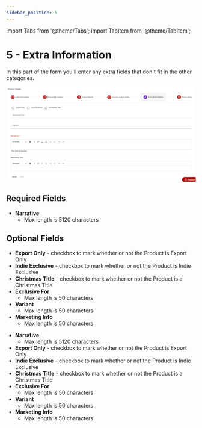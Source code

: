 ```yaml
---
sidebar_position: 5
---
```


import Tabs from '@theme/Tabs';
import TabItem from '@theme/TabItem';

# 5 - Extra Information
In this part of the form you'll enter any extra fields that don't fit in the other categories.

![Product Editor Extra Information](../../../static/img/pages/products/editor/pw_product_editor_extra_information.png)

## Required Fields
<Tabs groupId="supplier-class">
	<TabItem value="standard" label="Standard">
		<ul>
			<li><strong>Narrative</strong>
				<ul>
					<li>Max length is 5120 characters</li>
				</ul>
			</li>
		</ul>
	</TabItem>
</Tabs>

## Optional Fields

<Tabs groupId="supplier-class">
  <TabItem value="standard" label="Standard">
    <ul>
        <li><strong>Export Only</strong> - checkbox to mark whether or not the Product is Export Only</li>
        <li><strong>Indie Exclusive</strong> - checkbox to mark whether or not the Product is Indie Exclusive</li>
        <li><strong>Christmas Title</strong> - checkbox to mark whether or not the Product is a Christmas Title</li>
        <li><strong>Exclusive For</strong>
			<ul>
				<li>Max length is 50 characters</li>
			</ul>
		</li>
        <li><strong>Variant</strong>
			<ul>
				<li>Max length is 50 characters</li>
			</ul>
		</li>
		<li><strong>Marketing Info</strong>
			<ul>
				<li>Max length is 50 characters</li>
			</ul>
		</li>
    </ul>
  </TabItem>
  <TabItem value="third-party" label="Third Party">
    	<ul>
			<li><strong>Narrative</strong>
				<ul>
					<li>Max length is 5120 characters</li>
				</ul>
			</li>
			<li><strong>Export Only</strong> - checkbox to mark whether or not the Product is Export Only</li>
			<li><strong>Indie Exclusive</strong> - checkbox to mark whether or not the Product is Indie Exclusive</li>
			<li><strong>Christmas Title</strong> - checkbox to mark whether or not the Product is a Christmas Title</li>
			<li><strong>Exclusive For</strong>
				<ul>
					<li>Max length is 50 characters</li>
				</ul>
			</li>
			<li><strong>Variant</strong>
				<ul>
					<li>Max length is 50 characters</li>
				</ul>
			</li>
			<li><strong>Marketing Info</strong>
				<ul>
					<li>Max length is 50 characters</li>
				</ul>
			</li>
		</ul>
  </TabItem>
</Tabs>